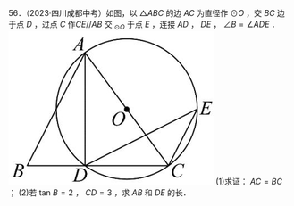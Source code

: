 56．（2023·四川成都中考）如图，以 ${ \triangle A B C }$ 的边 $A C$ 为直径作 $\odot O$ ，交 $B C$ 边于点 $D$ ，过点 $C$ 作$C E / / A B$ 交 $_ { \odot O }$ 于点 $E$ ，连接 $A D$ ， $D E$ ， $\angle B = \angle A D E$ ．
![](<../../qs_image_DB/专题3-6__圆的综合（27类题型）（解析版）/85c69773da60b781155eeccd58452c06716dfcf953f0c7ccdf6546e8ff7f480c.jpg>)
(1)求证： $A C = B C$ ； (2)若 tan $B = 2$ ， $C D = 3$ ，求 $A B$ 和 $D E$ 的长．
